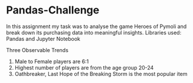 # Pandas-Challenge

In this assignment my task was to analyse the game Heroes of Pymoli and break down its purchasing data into meaningful insights.
Libraries used: Pandas and Jupyter Notebook

Three Observable Trends
1. Male to Female players are 6:1
2. Highest number of players are from the age group 20-24
3. Oathbreaker, Last Hope of the Breaking Storm is the most popular item
